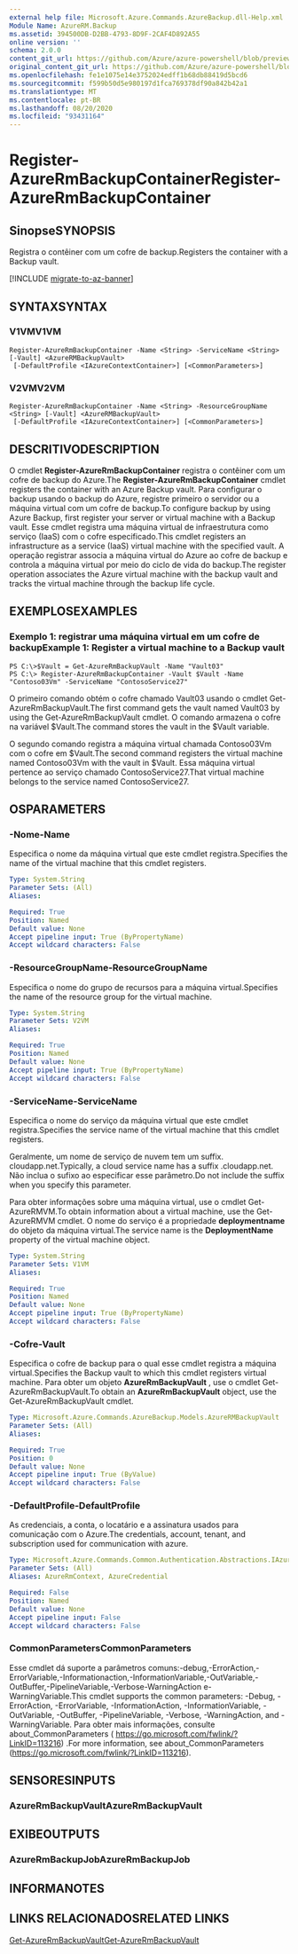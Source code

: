 ```yaml
---
external help file: Microsoft.Azure.Commands.AzureBackup.dll-Help.xml
Module Name: AzureRM.Backup
ms.assetid: 394500DB-D2BB-4793-8D9F-2CAF4D892A55
online version: ''
schema: 2.0.0
content_git_url: https://github.com/Azure/azure-powershell/blob/preview/src/ResourceManager/AzureBackup/Commands.AzureBackup/help/Register-AzureRmBackupContainer.md
original_content_git_url: https://github.com/Azure/azure-powershell/blob/preview/src/ResourceManager/AzureBackup/Commands.AzureBackup/help/Register-AzureRmBackupContainer.md
ms.openlocfilehash: fe1e1075e14e3752024edff1b68db88419d5bcd6
ms.sourcegitcommit: f599b50d5e980197d1fca769378df90a842b42a1
ms.translationtype: MT
ms.contentlocale: pt-BR
ms.lasthandoff: 08/20/2020
ms.locfileid: "93431164"
---
```

# <span data-ttu-id="fa97f-101">Register-AzureRmBackupContainer</span><span class="sxs-lookup"><span data-stu-id="fa97f-101">Register-AzureRmBackupContainer</span></span>

## <span data-ttu-id="fa97f-102">Sinopse</span><span class="sxs-lookup"><span data-stu-id="fa97f-102">SYNOPSIS</span></span>
<span data-ttu-id="fa97f-103">Registra o contêiner com um cofre de backup.</span><span class="sxs-lookup"><span data-stu-id="fa97f-103">Registers the container with a Backup vault.</span></span>

[!INCLUDE [migrate-to-az-banner](../../includes/migrate-to-az-banner.md)]

## <span data-ttu-id="fa97f-104">SYNTAX</span><span class="sxs-lookup"><span data-stu-id="fa97f-104">SYNTAX</span></span>

### <span data-ttu-id="fa97f-105">V1VM</span><span class="sxs-lookup"><span data-stu-id="fa97f-105">V1VM</span></span>
```
Register-AzureRmBackupContainer -Name <String> -ServiceName <String> [-Vault] <AzureRMBackupVault>
 [-DefaultProfile <IAzureContextContainer>] [<CommonParameters>]
```

### <span data-ttu-id="fa97f-106">V2VM</span><span class="sxs-lookup"><span data-stu-id="fa97f-106">V2VM</span></span>
```
Register-AzureRmBackupContainer -Name <String> -ResourceGroupName <String> [-Vault] <AzureRMBackupVault>
 [-DefaultProfile <IAzureContextContainer>] [<CommonParameters>]
```

## <span data-ttu-id="fa97f-107">DESCRITIVO</span><span class="sxs-lookup"><span data-stu-id="fa97f-107">DESCRIPTION</span></span>
<span data-ttu-id="fa97f-108">O cmdlet **Register-AzureRmBackupContainer** registra o contêiner com um cofre de backup do Azure.</span><span class="sxs-lookup"><span data-stu-id="fa97f-108">The **Register-AzureRmBackupContainer** cmdlet registers the container with an Azure Backup vault.</span></span>
<span data-ttu-id="fa97f-109">Para configurar o backup usando o backup do Azure, registre primeiro o servidor ou a máquina virtual com um cofre de backup.</span><span class="sxs-lookup"><span data-stu-id="fa97f-109">To configure backup by using Azure Backup, first register your server or virtual machine with a Backup vault.</span></span>
<span data-ttu-id="fa97f-110">Esse cmdlet registra uma máquina virtual de infraestrutura como serviço (IaaS) com o cofre especificado.</span><span class="sxs-lookup"><span data-stu-id="fa97f-110">This cmdlet registers an infrastructure as a service (IaaS) virtual machine with the specified vault.</span></span>
<span data-ttu-id="fa97f-111">A operação registrar associa a máquina virtual do Azure ao cofre de backup e controla a máquina virtual por meio do ciclo de vida do backup.</span><span class="sxs-lookup"><span data-stu-id="fa97f-111">The register operation associates the Azure virtual machine with the backup vault and tracks the virtual machine through the backup life cycle.</span></span>

## <span data-ttu-id="fa97f-112">EXEMPLOS</span><span class="sxs-lookup"><span data-stu-id="fa97f-112">EXAMPLES</span></span>

### <span data-ttu-id="fa97f-113">Exemplo 1: registrar uma máquina virtual em um cofre de backup</span><span class="sxs-lookup"><span data-stu-id="fa97f-113">Example 1: Register a virtual machine to a Backup vault</span></span>
```
PS C:\>$Vault = Get-AzureRmBackupVault -Name "Vault03"
PS C:\> Register-AzureRmBackupContainer -Vault $Vault -Name "Contoso03Vm" -ServiceName "ContosoService27"
```

<span data-ttu-id="fa97f-114">O primeiro comando obtém o cofre chamado Vault03 usando o cmdlet Get-AzureRmBackupVault.</span><span class="sxs-lookup"><span data-stu-id="fa97f-114">The first command gets the vault named Vault03 by using the Get-AzureRmBackupVault cmdlet.</span></span>
<span data-ttu-id="fa97f-115">O comando armazena o cofre na variável $Vault.</span><span class="sxs-lookup"><span data-stu-id="fa97f-115">The command stores the vault in the $Vault variable.</span></span>

<span data-ttu-id="fa97f-116">O segundo comando registra a máquina virtual chamada Contoso03Vm com o cofre em $Vault.</span><span class="sxs-lookup"><span data-stu-id="fa97f-116">The second command registers the virtual machine named Contoso03Vm with the vault in $Vault.</span></span>
<span data-ttu-id="fa97f-117">Essa máquina virtual pertence ao serviço chamado ContosoService27.</span><span class="sxs-lookup"><span data-stu-id="fa97f-117">That virtual machine belongs to the service named ContosoService27.</span></span>

## <span data-ttu-id="fa97f-118">OS</span><span class="sxs-lookup"><span data-stu-id="fa97f-118">PARAMETERS</span></span>

### <span data-ttu-id="fa97f-119">-Nome</span><span class="sxs-lookup"><span data-stu-id="fa97f-119">-Name</span></span>
<span data-ttu-id="fa97f-120">Especifica o nome da máquina virtual que este cmdlet registra.</span><span class="sxs-lookup"><span data-stu-id="fa97f-120">Specifies the name of the virtual machine that this cmdlet registers.</span></span>

```yaml
Type: System.String
Parameter Sets: (All)
Aliases: 

Required: True
Position: Named
Default value: None
Accept pipeline input: True (ByPropertyName)
Accept wildcard characters: False
```

### <span data-ttu-id="fa97f-121">-ResourceGroupName</span><span class="sxs-lookup"><span data-stu-id="fa97f-121">-ResourceGroupName</span></span>
<span data-ttu-id="fa97f-122">Especifica o nome do grupo de recursos para a máquina virtual.</span><span class="sxs-lookup"><span data-stu-id="fa97f-122">Specifies the name of the resource group for the virtual machine.</span></span>

```yaml
Type: System.String
Parameter Sets: V2VM
Aliases: 

Required: True
Position: Named
Default value: None
Accept pipeline input: True (ByPropertyName)
Accept wildcard characters: False
```

### <span data-ttu-id="fa97f-123">-ServiceName</span><span class="sxs-lookup"><span data-stu-id="fa97f-123">-ServiceName</span></span>
<span data-ttu-id="fa97f-124">Especifica o nome do serviço da máquina virtual que este cmdlet registra.</span><span class="sxs-lookup"><span data-stu-id="fa97f-124">Specifies the service name of the virtual machine that this cmdlet registers.</span></span>

<span data-ttu-id="fa97f-125">Geralmente, um nome de serviço de nuvem tem um suffix. cloudapp.net.</span><span class="sxs-lookup"><span data-stu-id="fa97f-125">Typically, a cloud service name has a suffix .cloudapp.net.</span></span>
<span data-ttu-id="fa97f-126">Não inclua o sufixo ao especificar esse parâmetro.</span><span class="sxs-lookup"><span data-stu-id="fa97f-126">Do not include the suffix when you specify this parameter.</span></span>

<span data-ttu-id="fa97f-127">Para obter informações sobre uma máquina virtual, use o cmdlet Get-AzureRMVM.</span><span class="sxs-lookup"><span data-stu-id="fa97f-127">To obtain information about a virtual machine, use the Get-AzureRMVM cmdlet.</span></span>
<span data-ttu-id="fa97f-128">O nome do serviço é a propriedade **deploymentname** do objeto da máquina virtual.</span><span class="sxs-lookup"><span data-stu-id="fa97f-128">The service name is the **DeploymentName** property of the virtual machine object.</span></span>

```yaml
Type: System.String
Parameter Sets: V1VM
Aliases: 

Required: True
Position: Named
Default value: None
Accept pipeline input: True (ByPropertyName)
Accept wildcard characters: False
```

### <span data-ttu-id="fa97f-129">-Cofre</span><span class="sxs-lookup"><span data-stu-id="fa97f-129">-Vault</span></span>
<span data-ttu-id="fa97f-130">Especifica o cofre de backup para o qual esse cmdlet registra a máquina virtual.</span><span class="sxs-lookup"><span data-stu-id="fa97f-130">Specifies the Backup vault to which this cmdlet registers virtual machine.</span></span>
<span data-ttu-id="fa97f-131">Para obter um objeto **AzureRmBackupVault** , use o cmdlet Get-AzureRmBackupVault.</span><span class="sxs-lookup"><span data-stu-id="fa97f-131">To obtain an **AzureRmBackupVault** object, use the Get-AzureRmBackupVault cmdlet.</span></span>

```yaml
Type: Microsoft.Azure.Commands.AzureBackup.Models.AzureRMBackupVault
Parameter Sets: (All)
Aliases: 

Required: True
Position: 0
Default value: None
Accept pipeline input: True (ByValue)
Accept wildcard characters: False
```

### <span data-ttu-id="fa97f-132">-DefaultProfile</span><span class="sxs-lookup"><span data-stu-id="fa97f-132">-DefaultProfile</span></span>
<span data-ttu-id="fa97f-133">As credenciais, a conta, o locatário e a assinatura usados para comunicação com o Azure.</span><span class="sxs-lookup"><span data-stu-id="fa97f-133">The credentials, account, tenant, and subscription used for communication with azure.</span></span>

```yaml
Type: Microsoft.Azure.Commands.Common.Authentication.Abstractions.IAzureContextContainer
Parameter Sets: (All)
Aliases: AzureRmContext, AzureCredential

Required: False
Position: Named
Default value: None
Accept pipeline input: False
Accept wildcard characters: False
```

### <span data-ttu-id="fa97f-134">CommonParameters</span><span class="sxs-lookup"><span data-stu-id="fa97f-134">CommonParameters</span></span>
<span data-ttu-id="fa97f-135">Esse cmdlet dá suporte a parâmetros comuns:-debug,-ErrorAction,-ErrorVariable,-Informationaction,-InformationVariable,-OutVariable,-OutBuffer,-PipelineVariable,-Verbose-WarningAction e-WarningVariable.</span><span class="sxs-lookup"><span data-stu-id="fa97f-135">This cmdlet supports the common parameters: -Debug, -ErrorAction, -ErrorVariable, -InformationAction, -InformationVariable, -OutVariable, -OutBuffer, -PipelineVariable, -Verbose, -WarningAction, and -WarningVariable.</span></span> <span data-ttu-id="fa97f-136">Para obter mais informações, consulte about_CommonParameters ( https://go.microsoft.com/fwlink/?LinkID=113216) .</span><span class="sxs-lookup"><span data-stu-id="fa97f-136">For more information, see about_CommonParameters (https://go.microsoft.com/fwlink/?LinkID=113216).</span></span>

## <span data-ttu-id="fa97f-137">SENSORES</span><span class="sxs-lookup"><span data-stu-id="fa97f-137">INPUTS</span></span>

### <span data-ttu-id="fa97f-138">AzureRmBackupVault</span><span class="sxs-lookup"><span data-stu-id="fa97f-138">AzureRmBackupVault</span></span>

## <span data-ttu-id="fa97f-139">EXIBE</span><span class="sxs-lookup"><span data-stu-id="fa97f-139">OUTPUTS</span></span>

### <span data-ttu-id="fa97f-140">AzureRmBackupJob</span><span class="sxs-lookup"><span data-stu-id="fa97f-140">AzureRmBackupJob</span></span>

## <span data-ttu-id="fa97f-141">INFORMA</span><span class="sxs-lookup"><span data-stu-id="fa97f-141">NOTES</span></span>

## <span data-ttu-id="fa97f-142">LINKS RELACIONADOS</span><span class="sxs-lookup"><span data-stu-id="fa97f-142">RELATED LINKS</span></span>

[<span data-ttu-id="fa97f-143">Get-AzureRmBackupVault</span><span class="sxs-lookup"><span data-stu-id="fa97f-143">Get-AzureRmBackupVault</span></span>](./Get-AzureRmBackupVault.md)


